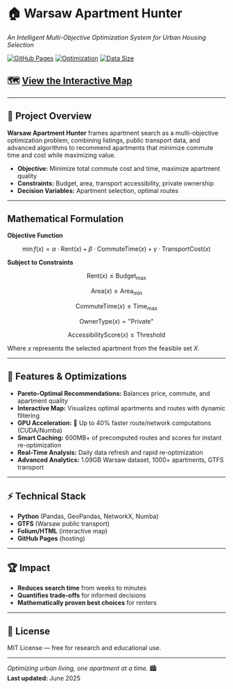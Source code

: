 # 🏠 Warsaw Apartment Hunter
*An Intelligent Multi-Objective Optimization System for Urban Housing Selection*

[![GitHub Pages](https://img.shields.io/badge/Live%20Demo-GitHub%20Pages-blue)](https://frknklcsln.github.io/Warsaw_Apartment_Hunter)
[![Optimization](https://img.shields.io/badge/Problem%20Type-Multi--Objective%20Optimization-green)](https://github.com/frknklcsln/Warsaw_Apartment_Hunter)
[![Data Size](https://img.shields.io/badge/Dataset-1.09GB-orange)](https://github.com/frknklcsln/Warsaw_Apartment_Hunter)

## 🗺️ [View the Interactive Map](https://frknklcsln.github.io/Warsaw_Apartment_Hunter)

---

## 🎯 Project Overview

**Warsaw Apartment Hunter** frames apartment search as a multi-objective optimization problem, combining listings, public transport data, and advanced algorithms to recommend apartments that minimize commute time and cost while maximizing value.

- **Objective:** Minimize total commute cost and time, maximize apartment quality
- **Constraints:** Budget, area, transport accessibility, private ownership
- **Decision Variables:** Apartment selection, optimal routes

---

## Mathematical Formulation

**Objective Function**

$$
\min f(x) = \alpha \cdot \text{Rent}(x) + \beta \cdot \text{CommuteTime}(x) + \gamma \cdot \text{TransportCost}(x)
$$

**Subject to Constraints**

$$
\text{Rent}(x) \leq \text{Budget}_{\max}
$$

$$
\text{Area}(x) \geq \text{Area}_{\min}
$$

$$
\text{CommuteTime}(x) \leq \text{Time}_{\max}
$$

$$
\text{OwnerType}(x) = \text{"Private"}
$$

$$
\text{AccessibilityScore}(x) \geq \text{Threshold}
$$

Where $x$ represents the selected apartment from the feasible set $X$.

---

## 🚀 Features & Optimizations

- **Pareto-Optimal Recommendations:** Balances price, commute, and apartment quality
- **Interactive Map:** Visualizes optimal apartments and routes with dynamic filtering
- **GPU Acceleration:** 🚀 Up to 40% faster route/network computations (CUDA/Numba)
- **Smart Caching:** 600MB+ of precomputed routes and scores for instant re-optimization
- **Real-Time Analysis:** Daily data refresh and rapid re-optimization
- **Advanced Analytics:** 1.09GB Warsaw dataset, 1000+ apartments, GTFS transport

---

## ⚡ Technical Stack

- **Python** (Pandas, GeoPandas, NetworkX, Numba)
- **GTFS** (Warsaw public transport)
- **Folium/HTML** (interactive map)
- **GitHub Pages** (hosting)

---

## 🏆 Impact

- **Reduces search time** from weeks to minutes
- **Quantifies trade-offs** for informed decisions
- **Mathematically proven best choices** for renters

---

## 📄 License

MIT License — free for research and educational use.

---

*Optimizing urban living, one apartment at a time.* 🏙️  
**Last updated:** June 2025
